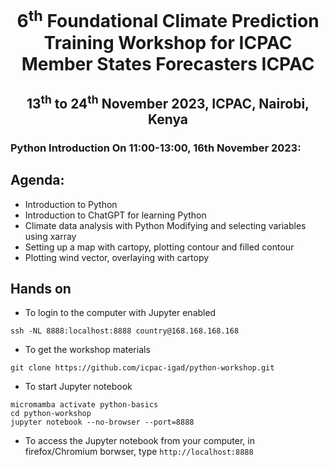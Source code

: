 <h1 align="center">6<sup>th</sup> Foundational Climate Prediction Training Workshop for ICPAC Member States Forecasters ICPAC</h1>
<h2 align="center">13<sup>th</sup> to 24<sup>th</sup> November 2023, ICPAC, Nairobi, Kenya</h2>

### Python Introduction  On 11:00-13:00, 16th November 2023:

## Agenda:
* Introduction to Python
* Introduction to ChatGPT for learning Python
* Climate data analysis with Python Modifying and selecting variables using xarray 
* Setting up a map with cartopy, plotting contour and filled contour
* Plotting wind vector, overlaying with cartopy

## Hands on

* To login to the computer with Jupyter enabled
```
ssh -NL 8888:localhost:8888 country@168.168.168.168
```

* To get the workshop materials
```
git clone https://github.com/icpac-igad/python-workshop.git
```

* To start Jupyter notebook
```
micromamba activate python-basics
cd python-workshop
jupyter notebook --no-browser --port=8888
```

* To access the Jupyter notebook from your computer, in firefox/Chromium borwser, type ```http://localhost:8888```


